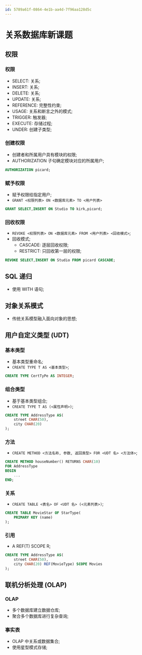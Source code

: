```yaml
---
id: 5789a61f-0864-4e1b-aa4d-7f96aa128d5c
---
```


# 关系数据库新课题

## 权限

### 权限

- SELECT: 关系;
- INSERT: 关系;
- DELETE: 关系;
- UPDATE: 关系;
- REFERENCE: 完整性约束;
- USAGE: 关系和断言之外的模式;
- TRIGGER: 触发器;
- EXECUTE: 存储过程;
- UNDER: 创建子类型;

### 创建权限

- 创建者和所属用户具有模块的权限;
- AUTHORIZATION 子句确定模块对应的所属用户;

```sql
AUTHORIZATION picard;
```

### 赋予权限

- 赋予权限给指定用户;
- `GRANT <权限列表> ON <数据库元素> TO <用户列表>`

```sql
GRANT SELECT,INSERT ON Studio TO kirk,picard;
```

### 回收权限

- `REVOKE <权限列表> ON <数据库元素> FROM <用户列表> <回收模式>`;
- 回收模式;
  - CASCADE: 逐层回收权限;
  - RESTRICT: 只回收第一层的权限;

```sql
REVOKE SELECT,INSERT ON Studio FROM picard CASCADE;
```

## SQL 递归

- 使用 WITH 语句;

## 对象关系模式

- 传统关系模型融入面向对象的思想;

## 用户自定义类型 (UDT)

### 基本类型

- 基本类型重命名;
- `CREATE TYPE T AS <基本类型>`;

```sql
CREATE TYPE CertTyPe AS INTEGER;
```

### 组合类型

- 基于基本类型组合;
- `CREATE TYPE T AS (<属性声明>)`;

```sql
CREATE TYPE AddressType AS(
    street CHAR(50),
    city CHAR(20)
);
```

### 方法

- `CREATE METHOD <方法名称, 参数, 返回类型> FOR <UDT 名> <方法体>`;

```sql
CREATE METHOD houseNumber() RETURNS CHAR(10)
FOR AddressType
BEGIN
    ...
END;
```

### 关系

- `CREATE TABLE <表名> OF <UDT 名> (<元素列表>)`;

```sql
CREATE TABLE MovieStar OF StarType(
    PRIMARY KEY (name)
);
```

### 引用

- A REF(T) SCOPE R;

```sql
CREATE TYPE AddressType AS(
    street CHAR(50),
    city CHAR(20) REF(MovieType) SCOPE Movies
);
```

## 联机分析处理 (OLAP)

### OLAP

- 多个数据库建立数据仓库;
- 聚合多个数据库进行复杂查询;

### 事实表

- OLAP 中关系或数据集合;
- 使用星型模式存储;
